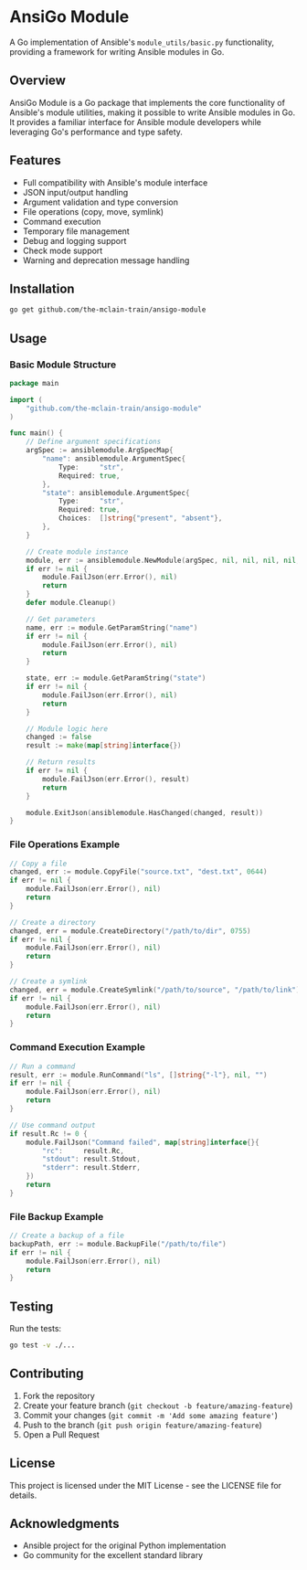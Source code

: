 # AnsiGo Module

A Go implementation of Ansible's `module_utils/basic.py` functionality, providing a framework for writing Ansible modules in Go.

## Overview

AnsiGo Module is a Go package that implements the core functionality of Ansible's module utilities, making it possible to write Ansible modules in Go. It provides a familiar interface for Ansible module developers while leveraging Go's performance and type safety.

## Features

- Full compatibility with Ansible's module interface
- JSON input/output handling
- Argument validation and type conversion
- File operations (copy, move, symlink)
- Command execution
- Temporary file management
- Debug and logging support
- Check mode support
- Warning and deprecation message handling

## Installation

```bash
go get github.com/the-mclain-train/ansigo-module
```

## Usage

### Basic Module Structure

```go
package main

import (
    "github.com/the-mclain-train/ansigo-module"
)

func main() {
    // Define argument specifications
    argSpec := ansiblemodule.ArgSpecMap{
        "name": ansiblemodule.ArgumentSpec{
            Type:     "str",
            Required: true,
        },
        "state": ansiblemodule.ArgumentSpec{
            Type:     "str",
            Required: true,
            Choices:  []string{"present", "absent"},
        },
    }

    // Create module instance
    module, err := ansiblemodule.NewModule(argSpec, nil, nil, nil, nil, true)
    if err != nil {
        module.FailJson(err.Error(), nil)
        return
    }
    defer module.Cleanup()

    // Get parameters
    name, err := module.GetParamString("name")
    if err != nil {
        module.FailJson(err.Error(), nil)
        return
    }

    state, err := module.GetParamString("state")
    if err != nil {
        module.FailJson(err.Error(), nil)
        return
    }

    // Module logic here
    changed := false
    result := make(map[string]interface{})

    // Return results
    if err != nil {
        module.FailJson(err.Error(), result)
        return
    }

    module.ExitJson(ansiblemodule.HasChanged(changed, result))
}
```

### File Operations Example

```go
// Copy a file
changed, err := module.CopyFile("source.txt", "dest.txt", 0644)
if err != nil {
    module.FailJson(err.Error(), nil)
    return
}

// Create a directory
changed, err = module.CreateDirectory("/path/to/dir", 0755)
if err != nil {
    module.FailJson(err.Error(), nil)
    return
}

// Create a symlink
changed, err = module.CreateSymlink("/path/to/source", "/path/to/link")
if err != nil {
    module.FailJson(err.Error(), nil)
    return
}
```

### Command Execution Example

```go
// Run a command
result, err := module.RunCommand("ls", []string{"-l"}, nil, "")
if err != nil {
    module.FailJson(err.Error(), nil)
    return
}

// Use command output
if result.Rc != 0 {
    module.FailJson("Command failed", map[string]interface{}{
        "rc":     result.Rc,
        "stdout": result.Stdout,
        "stderr": result.Stderr,
    })
    return
}
```

### File Backup Example

```go
// Create a backup of a file
backupPath, err := module.BackupFile("/path/to/file")
if err != nil {
    module.FailJson(err.Error(), nil)
    return
}
```

## Testing

Run the tests:

```bash
go test -v ./...
```

## Contributing

1. Fork the repository
2. Create your feature branch (`git checkout -b feature/amazing-feature`)
3. Commit your changes (`git commit -m 'Add some amazing feature'`)
4. Push to the branch (`git push origin feature/amazing-feature`)
5. Open a Pull Request

## License

This project is licensed under the MIT License - see the LICENSE file for details.

## Acknowledgments

- Ansible project for the original Python implementation
- Go community for the excellent standard library
